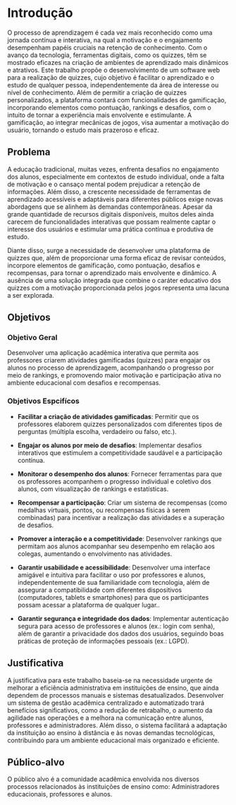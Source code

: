 # Introdução

O processo de aprendizagem é cada vez mais reconhecido como uma jornada contínua e interativa, na qual a motivação e o engajamento desempenham papéis cruciais na retenção de conhecimento. Com o avanço da tecnologia, ferramentas digitais, como os quizzes, têm se mostrado eficazes na criação de ambientes de aprendizado mais dinâmicos e atrativos. Este trabalho propõe o desenvolvimento de um software web para a realização de quizzes, cujo objetivo é facilitar o aprendizado e o estudo de qualquer pessoa, independentemente da área de interesse ou nível de conhecimento. Além de permitir a criação de quizzes personalizados, a plataforma contará com funcionalidades de gamificação, incorporando elementos como pontuação, rankings e desafios, com o intuito de tornar a experiência mais envolvente e estimulante. A gamificação, ao integrar mecânicas de jogos, visa aumentar a motivação do usuário, tornando o estudo mais prazeroso e eficaz.

## Problema
A educação tradicional, muitas vezes, enfrenta desafios no engajamento dos alunos, especialmente em contextos de estudo individual, onde a falta de motivação e o cansaço mental podem prejudicar a retenção de informações. Além disso, a crescente necessidade de ferramentas de aprendizado acessíveis e adaptáveis para diferentes públicos exige novas abordagens que se alinhem às demandas contemporâneas. Apesar da grande quantidade de recursos digitais disponíveis, muitos deles ainda carecem de funcionalidades interativas que possam realmente captar o interesse dos usuários e estimular uma prática contínua e produtiva de estudo.

Diante disso, surge a necessidade de desenvolver uma plataforma de quizzes que, além de proporcionar uma forma eficaz de revisar conteúdos, incorpore elementos de gamificação, como pontuação, desafios e recompensas, para tornar o aprendizado mais envolvente e dinâmico. A ausência de uma solução integrada que combine o caráter educativo dos quizzes com a motivação proporcionada pelos jogos representa uma lacuna a ser explorada.

## Objetivos

### Objetivo Geral

Desenvolver uma aplicação acadêmica interativa que permita aos professores criarem atividades gamificadas (quizzes) para engajar os alunos no processo de aprendizagem, acompanhando o progresso por meio de rankings, e promovendo maior motivação e participação ativa no ambiente educacional com desafios e recompensas.

### Objetivos Espcifícos

- **Facilitar a criação de atividades gamificadas**: Permitir que os professores elaborem quizzes personalizados com diferentes tipos de perguntas (múltipla escolha, verdadeiro ou falso, etc.).
  
- **Engajar os alunos por meio de desafios**: Implementar desafios interativos que estimulem a competitividade saudável e a participação contínua.

- **Monitorar o desempenho dos alunos**: Fornecer ferramentas para que os professores acompanhem o progresso individual e coletivo dos alunos, com visualização de rankings e estatísticas.

- **Recompensar a participação**: Criar um sistema de recompensas (como medalhas virtuais, pontos, ou recompensas físicas à serem combinadas) para incentivar a realização das atividades e a superação de desafios.

- **Promover a interação e a competitividade**: Desenvolver rankings que permitam aos alunos acompanhar seu desempenho em relação aos colegas, aumentando o envolvimento nas atividades.

- **Garantir usabilidade e acessibilidade**: Desenvolver uma interface amigável e intuitiva para facilitar o uso por professores e alunos, independentemente de sua familiaridade com tecnologia, além de assegurar a compatibilidade com diferentes dispositivos (computadores, tablets e smartphones) para que os participantes possam acessar a plataforma de qualquer lugar..

- **Garantir segurança e integridade dos dados**: Implementar autenticação segura para acesso de professores e alunos (ex.: login com senha), além de garantir a privacidade dos dados dos usuários, seguindo boas práticas de proteção de informações pessoais (ex.: LGPD).

## Justificativa

A justificativa para este trabalho baseia-se na necessidade urgente de melhorar a eficiência
administrativa em instituições de ensino, que ainda dependem de processos manuais e sistemas
desatualizados. Desenvolver um sistema de gestão acadêmica centralizado e automatizado trará
benefícios significativos, como a redução de retrabalho, o aumento da agilidade nas operações e a
melhora na comunicação entre alunos, professores e administradores. Além disso, o sistema facilitará a
adaptação da instituição ao ensino à distância e às novas demandas tecnológicas, contribuindo para um
ambiente educacional mais organizado e eficiente.

## Público-alvo

O público alvo é a comunidade acadêmica envolvida nos diversos processos relacionados às
instituições de ensino como: Administradores educacionais, professores e alunos.
